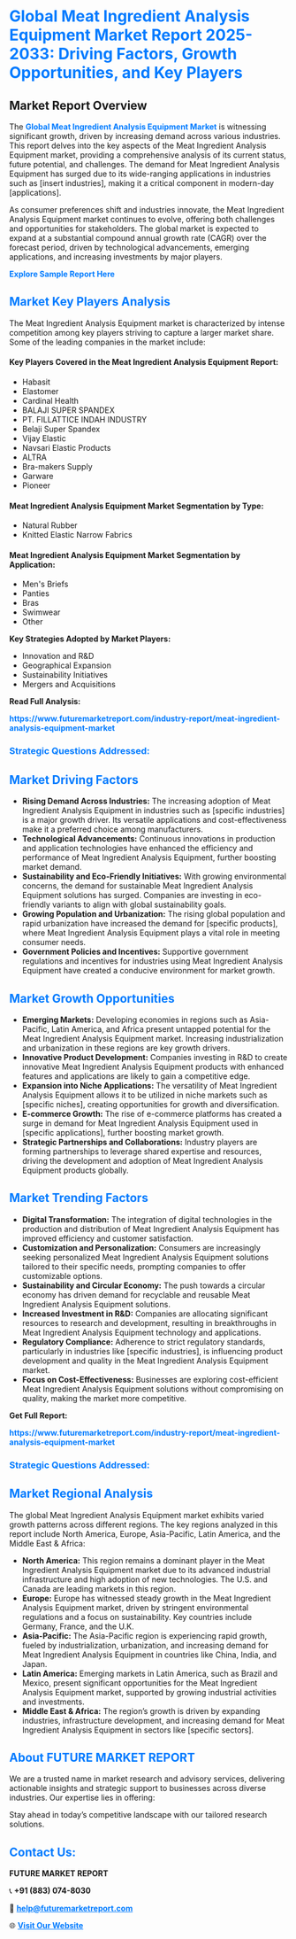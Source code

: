 <h1 style="color: #007BFF;">Global Meat Ingredient Analysis Equipment Market Report 2025-2033: Driving Factors, Growth Opportunities, and Key Players</h1>

<section id="overview">
<h2>Market Report Overview</h2>
<p>The <a href="https://www.futuremarketreport.com/industry-report/meat-ingredient-analysis-equipment-market" style="color: #007BFF; text-decoration: none;"><strong>Global Meat Ingredient Analysis Equipment Market</strong></a> is witnessing significant growth, driven by increasing demand across various industries. This report delves into the key aspects of the Meat Ingredient Analysis Equipment market, providing a comprehensive analysis of its current status, future potential, and challenges. The demand for Meat Ingredient Analysis Equipment has surged due to its wide-ranging applications in industries such as [insert industries], making it a critical component in modern-day [applications].</p>
<p>As consumer preferences shift and industries innovate, the Meat Ingredient Analysis Equipment market continues to evolve, offering both challenges and opportunities for stakeholders. The global market is expected to expand at a substantial compound annual growth rate (CAGR) over the forecast period, driven by technological advancements, emerging applications, and increasing investments by major players.</p>
</section>

<section id="overview">
<p><a href="https://www.futuremarketreport.com/request-sample/reportId=35621" style="color: #007BFF; text-decoration: none;"><strong>Explore Sample Report Here</strong></a></p>
</section>

<section id="key-players">
<h2 style="color: #007BFF;">Market Key Players Analysis</h2>
<p>The Meat Ingredient Analysis Equipment market is characterized by intense competition among key players striving to capture a larger market share. Some of the leading companies in the market include:</p>
<h4>Key Players Covered in the Meat Ingredient Analysis Equipment Report:</h4>
<ul><li>Habasit</li><li>Elastomer</li><li>Cardinal Health</li><li>BALAJI SUPER SPANDEX</li><li>PT. FILLATTICE INDAH INDUSTRY</li><li>Belaji Super Spandex</li><li>Vijay Elastic</li><li>Navsari Elastic Products</li><li>ALTRA</li><li>Bra-makers Supply</li><li>Garware</li><li>Pioneer</li></ul>
<h4>Meat Ingredient Analysis Equipment Market Segmentation by Type:</h4>
<ul><li>Natural Rubber</li><li>Knitted Elastic Narrow Fabrics</li></ul>

<h4>Meat Ingredient Analysis Equipment Market Segmentation by Application:</h4>
<ul><li>Men&#039;s Briefs</li><li>Panties</li><li>Bras</li><li>Swimwear</li><li>Other</li></ul>
<p><strong>Key Strategies Adopted by Market Players:</strong></p>
<ul>
<li>Innovation and R&D</li>
<li>Geographical Expansion</li>
<li>Sustainability Initiatives</li>
<li>Mergers and Acquisitions</li>
</ul>
</section>

<section>
<p><strong>Read Full Analysis: </strong></p><a href="https://www.futuremarketreport.com/industry-report/meat-ingredient-analysis-equipment-market" style="color: #007BFF; text-decoration: none;"><strong>https://www.futuremarketreport.com/industry-report/meat-ingredient-analysis-equipment-market</strong></a>
<h3 style="color: #007BFF;">Strategic Questions Addressed:</h3>
</section>

<section id="driving-factors">
<h2 style="color: #007BFF;">Market Driving Factors</h2>
<ul>
<li><strong>Rising Demand Across Industries:</strong> The increasing adoption of Meat Ingredient Analysis Equipment in industries such as [specific industries] is a major growth driver. Its versatile applications and cost-effectiveness make it a preferred choice among manufacturers.</li>
<li><strong>Technological Advancements:</strong> Continuous innovations in production and application technologies have enhanced the efficiency and performance of Meat Ingredient Analysis Equipment, further boosting market demand.</li>
<li><strong>Sustainability and Eco-Friendly Initiatives:</strong> With growing environmental concerns, the demand for sustainable Meat Ingredient Analysis Equipment solutions has surged. Companies are investing in eco-friendly variants to align with global sustainability goals.</li>
<li><strong>Growing Population and Urbanization:</strong> The rising global population and rapid urbanization have increased the demand for [specific products], where Meat Ingredient Analysis Equipment plays a vital role in meeting consumer needs.</li>
<li><strong>Government Policies and Incentives:</strong> Supportive government regulations and incentives for industries using Meat Ingredient Analysis Equipment have created a conducive environment for market growth.</li>
</ul>
</section>

<section id="growth-opportunities">
<h2 style="color: #007BFF;">Market Growth Opportunities</h2>
<ul>
<li><strong>Emerging Markets:</strong> Developing economies in regions such as Asia-Pacific, Latin America, and Africa present untapped potential for the Meat Ingredient Analysis Equipment market. Increasing industrialization and urbanization in these regions are key growth drivers.</li>
<li><strong>Innovative Product Development:</strong> Companies investing in R&D to create innovative Meat Ingredient Analysis Equipment products with enhanced features and applications are likely to gain a competitive edge.</li>
<li><strong>Expansion into Niche Applications:</strong> The versatility of Meat Ingredient Analysis Equipment allows it to be utilized in niche markets such as [specific niches], creating opportunities for growth and diversification.</li>
<li><strong>E-commerce Growth:</strong> The rise of e-commerce platforms has created a surge in demand for Meat Ingredient Analysis Equipment used in [specific applications], further boosting market growth.</li>
<li><strong>Strategic Partnerships and Collaborations:</strong> Industry players are forming partnerships to leverage shared expertise and resources, driving the development and adoption of Meat Ingredient Analysis Equipment products globally.</li>
</ul>
</section>

<section id="trending-factors">
<h2 style="color: #007BFF;">Market Trending Factors</h2>
<ul>
<li><strong>Digital Transformation:</strong> The integration of digital technologies in the production and distribution of Meat Ingredient Analysis Equipment has improved efficiency and customer satisfaction.</li>
<li><strong>Customization and Personalization:</strong> Consumers are increasingly seeking personalized Meat Ingredient Analysis Equipment solutions tailored to their specific needs, prompting companies to offer customizable options.</li>
<li><strong>Sustainability and Circular Economy:</strong> The push towards a circular economy has driven demand for recyclable and reusable Meat Ingredient Analysis Equipment solutions.</li>
<li><strong>Increased Investment in R&D:</strong> Companies are allocating significant resources to research and development, resulting in breakthroughs in Meat Ingredient Analysis Equipment technology and applications.</li>
<li><strong>Regulatory Compliance:</strong> Adherence to strict regulatory standards, particularly in industries like [specific industries], is influencing product development and quality in the Meat Ingredient Analysis Equipment market.</li>
<li><strong>Focus on Cost-Effectiveness:</strong> Businesses are exploring cost-efficient Meat Ingredient Analysis Equipment solutions without compromising on quality, making the market more competitive.</li>
</ul>
</section>

<section>
<p><strong>Get Full Report: </strong></p><a href="https://www.futuremarketreport.com/industry-report/meat-ingredient-analysis-equipment-market" style="color: #007BFF; text-decoration: none;"><strong>https://www.futuremarketreport.com/industry-report/meat-ingredient-analysis-equipment-market</strong></a>
<h3 style="color: #007BFF;">Strategic Questions Addressed:</h3>
</section>


<section id="regional-analysis">
<h2 style="color: #007BFF;">Market Regional Analysis</h2>
<p>The global Meat Ingredient Analysis Equipment market exhibits varied growth patterns across different regions. The key regions analyzed in this report include North America, Europe, Asia-Pacific, Latin America, and the Middle East & Africa:</p>
<ul>
<li><strong>North America:</strong> This region remains a dominant player in the Meat Ingredient Analysis Equipment market due to its advanced industrial infrastructure and high adoption of new technologies. The U.S. and Canada are leading markets in this region.</li>
<li><strong>Europe:</strong> Europe has witnessed steady growth in the Meat Ingredient Analysis Equipment market, driven by stringent environmental regulations and a focus on sustainability. Key countries include Germany, France, and the U.K.</li>
<li><strong>Asia-Pacific:</strong> The Asia-Pacific region is experiencing rapid growth, fueled by industrialization, urbanization, and increasing demand for Meat Ingredient Analysis Equipment in countries like China, India, and Japan.</li>
<li><strong>Latin America:</strong> Emerging markets in Latin America, such as Brazil and Mexico, present significant opportunities for the Meat Ingredient Analysis Equipment market, supported by growing industrial activities and investments.</li>
<li><strong>Middle East & Africa:</strong> The region’s growth is driven by expanding industries, infrastructure development, and increasing demand for Meat Ingredient Analysis Equipment in sectors like [specific sectors].</li>
</ul>
</section>

<footer>
<h2 style="color: #007BFF;">About FUTURE MARKET REPORT</h2>
<p>We are a trusted name in market research and advisory services, delivering actionable insights and strategic support to businesses across diverse industries. Our expertise lies in offering:</p>

<p>Stay ahead in today’s competitive landscape with our tailored research solutions.</p>

<h2 style="color: #007BFF;">Contact Us:</h2>
<p><strong>FUTURE MARKET REPORT</strong></p>
<p>📞 <strong>+91 (883) 074-8030</strong></p>
<p>📧 <strong><a href="mailto:help@futuremarketreport.com" style="color: #007BFF;">help@futuremarketreport.com</a></strong></p>
<p>🌐 <strong><a href="https://www.futuremarketreport.com/" style="color: #007BFF;">Visit Our Website</a></strong></p>
</footer>